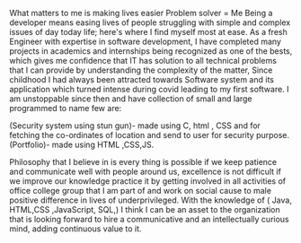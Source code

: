 What matters to me is making lives easier
Problem solver = Me
Being a developer means easing lives of people struggling with simple and complex issues of day today life; here's where I find myself most at ease.
As a fresh Engineer with expertise in software development, I have completed many projects in academics and internships being recognized as one of the bests, which gives me confidence that IT has solution to all technical problems that I can provide by understanding the complexity of the matter, Since childhood I had always been attracted towards Software system and its application which turned intense during covid leading to my first software.
I am unstoppable since then and have collection of small and large programmed to name few are:

(Security system using stun gun)- made using C, html , CSS and for fetching the co-ordinates of location and send to user for security purpose.
(Portfolio)- made using HTML ,CSS,JS.


Philosophy that I believe in is every thing is possible if we keep patience and communicate well with people around us, excellence is not difficult if we improve our knowledge practice it by getting involved in all activities of office college group that I am part of and work on social cause to male positive difference in lives of underprivileged.
With the knowledge of ( Java, HTML,CSS ,JavaScript,   SQL,) I think I can be an asset to the organization that is looking forward to hire a communicative and an intellectually curious mind, adding continuous value to it.

<!---
pratikalaspure12/pratikalaspure12 is a ✨ special ✨ repository because its `README.md` (this file) appears on your GitHub profile.
You can click the Preview link to take a look at your changes.
--->
